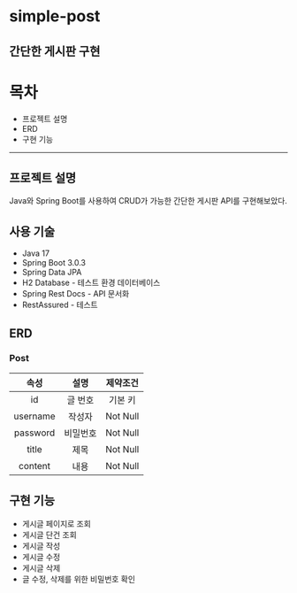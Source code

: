 # simple-post
## 간단한 게시판 구현

# 목차
- 프로젝트 설명
- ERD
- 구현 기능
---

## 프로젝트 설명

Java와 Spring Boot를 사용하여 CRUD가 가능한 간단한 게시판 API를 구현해보았다.

## 사용 기술
- Java 17
- Spring Boot 3.0.3
- Spring Data JPA
- H2 Database - 테스트 환경 데이터베이스
- Spring Rest Docs - API 문서화
- RestAssured - 테스트

## ERD
### Post
|속성|설명|제약조건|
|  :-:   |  :-:  | :----: |
|   id   |글 번호 |기본 키 |
|username| 작성자 |Not Null|
|password|비밀번호|Not Null|
|  title |  제목 |Not Null|
|content |  내용 |Not Null|

## 구현 기능
- 게시글 페이지로 조회
- 게시글 단건 조회
- 게시글 작성
- 게시글 수정
- 게시글 삭제
- 글 수정, 삭제를 위한 비밀번호 확인